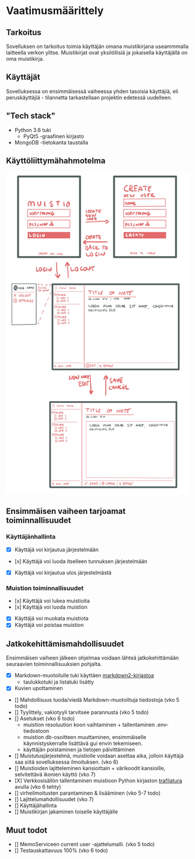# Vaatimusmäärittely

## Tarkoitus

Sovelluksen on tarkoitus toimia käyttäjän omana muistikirjana useammmalla laitteella verkon ylitse. Muistikirjat ovat yksilöllisiä ja jokaisella käyttäjällä on oma muistikirja.

## Käyttäjät

Sovelluksessa on ensimmäisessä vaiheessa yhden tasoisia käyttäjiä, eli peruskäyttäjiä - tilannetta tarkastellaan projektin edetessä uudelleen.

## "Tech stack"

- Python 3.6 tuki
  - PyQt5 -graafinen kirjasto
- MongoDB -tietokanta taustalla

## Käyttöliittymähahmotelma

![](./kuvat/interface.png)

## Ensimmäisen vaiheen tarjoamat toiminnallisuudet

### Käyttäjänhallinta

- [x] Käyttäjä voi kirjautua järjestelmään
- [x] Käyttäjä voi luoda itselleen tunnuksen järjestelmään
- [x] Käyttäjä voi kirjautua ulos järjestelmästä

### Muistion toiminnallisuudet

- [x] Käyttäjä voi lukea muistioita
- [x] Käyttäjä voi luoda muistion
- [x] Käyttäjä voi muokata muistiota
- [x] Käyttäjä voi poistaa muistion

## Jatkokehittämismahdollisuudet

Ensimmäisen vaiheen jälkeen ohjelmaa voidaan lähteä jatkokehittämään seuraavien toiminnallisuuksien pohjalta.

- [x] Markdown-muotoilulle tuki käyttäen [markdown2-kirjastoa](https://github.com/trentm/python-markdown2)
  - taulukkotuki ja listatuki lisätty
- [x] Kuvien upottaminen
- [] Mahdollisuus tuoda/viedä Markdown-muotoiltuja tiedostoja (vko 5 todo)
- [] Tyylittely, vakiotyyli tarvitsee parannusta (vko 5 todo)
- [] Asetukset (vko 6 todo)
  - muistion resoluution koon vaihtaminen + tallentaminen .env-tiedostoon
  - muistion db-osoitteen muuttaminen, ensimmäiselle käynnistyskerralle lisättävä gui envin tekemiseen.
  - käyttäjän poistaminen ja tietojen päivittäminen
- [] Muistutusjärjestelmä, muistiolle voidaan asettaa aika, jolloin käyttäjä saa siitä sovelluksessa ilmoituksen. (vko 6)
- [] Muistioiden lajitteleminen kansioittain + värikoodit kansioille, selvitettävä ikonien käyttö (vko 7)
- [X] Verkkosisällön tallentaminen muistioon Python kirjaston [trafilatura](https://trafilatura.readthedocs.io/en/latest/) avulla (vko 6 tehty)
- [] virheilmoitusten parantaminen & lisääminen (vko 5-7 todo)
- [] Lajittelumahdollisuudet (vko 7)
- [] Käyttäjähallinta
- [] Muistikirjan jakaminen toiselle käyttäjälle

## Muut todot

- [] MemoServiceen current user -ajattelumalli. (vko 5 todo)
- [] Testauskattavuus 100% (vko 6 todo)
